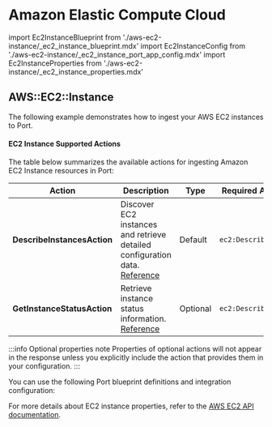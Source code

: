 # Amazon Elastic Compute Cloud

import Ec2InstanceBlueprint from './aws-ec2-instance/_ec2_instance_blueprint.mdx'
import Ec2InstanceConfig from './aws-ec2-instance/_ec2_instance_port_app_config.mdx'
import Ec2InstanceProperties from './aws-ec2-instance/_ec2_instance_properties.mdx'



## AWS::EC2::Instance

The following example demonstrates how to ingest your AWS EC2 instances to Port.

#### EC2 Instance Supported Actions

The table below summarizes the available actions for ingesting Amazon EC2 Instance resources in Port:

| Action                       | Description                                                | Type     | Required AWS Permission        |
|-----------------------------|------------------------------------------------------------|----------|--------------------------------|
| **DescribeInstancesAction** | Discover EC2 instances and retrieve detailed configuration data. [Reference](https://docs.aws.amazon.com/AWSEC2/latest/APIReference/API_DescribeInstances.html) | Default  | `ec2:DescribeInstances`        |
| **GetInstanceStatusAction** | Retrieve instance status information. [Reference](https://docs.aws.amazon.com/AWSEC2/latest/APIReference/API_DescribeInstanceStatus.html)                     | Optional | `ec2:DescribeInstanceStatus`   |

:::info Optional properties note
Properties of optional actions will not appear in the response unless you explicitly include the action that provides them in your configuration.
:::


You can use the following Port blueprint definitions and integration configuration:

<Ec2InstanceBlueprint/>

<Ec2InstanceConfig/>

For more details about EC2 instance properties, refer to the [AWS EC2 API documentation](https://docs.aws.amazon.com/AWSEC2/latest/APIReference/Welcome.html).
